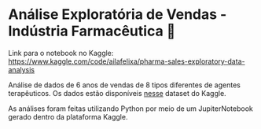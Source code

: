 # Análise Exploratória de Vendas - Indústria Farmacêutica 💊
Link para o notebook no Kaggle: https://www.kaggle.com/code/ailafelixa/pharma-sales-exploratory-data-analysis

Análise de dados de 6 anos de vendas de 8 tipos diferentes de agentes terapêuticos. Os dados estão disponíveis [nesse](https://www.kaggle.com/datasets/milanzdravkovic/pharma-sales-data) dataset do Kaggle.

As análises foram feitas utilizando Python por meio de um JupiterNotebook gerado dentro da plataforma Kaggle.
